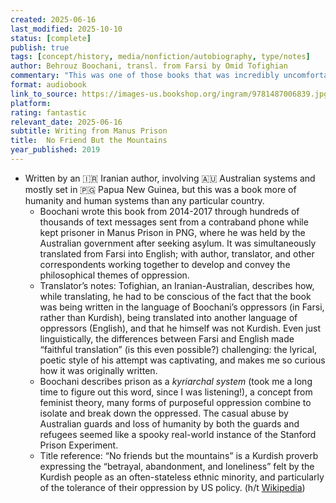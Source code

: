 ```yaml
---
created: 2025-06-16
last_modified: 2025-10-10
status: [complete]
publish: true
tags: [concept/history, media/nonfiction/autobiography, type/notes]
author: Behrouz Boochani, transl. from Farsi by Omid Tofighian
commentary: "This was one of those books that was incredibly uncomfortable to read (and especially, to listen to), both from the descriptions of gruesome, disgusting prison conditions and accounts of immoral, desperate human behavior. But that was the point: the secrecy of the prison only made its oppression more powerful, and one of its aims was to make the systematic torture more widely known."
format: audiobook
link_to_source: https://images-us.bookshop.org/ingram/9781487006839.jpg?v=enc-v1
platform: 
rating: fantastic
relevant_date: 2025-06-16
subtitle: Writing from Manus Prison
title:  No Friend But the Mountains
year_published: 2019
---
```


 - Written by an 🇮🇷 Iranian author, involving 🇦🇺 Australian systems and mostly set in 🇵🇬 Papua New Guinea, but this was a book more of humanity and human systems than any particular country.
    - Boochani wrote this book from 2014-2017 through hundreds of thousands of text messages sent from a contraband phone while kept prisoner in Manus Prison in PNG, where he was held by the Australian government after seeking asylum. It was simultaneously translated from Farsi into English; with author, translator, and other correspondents working together to develop and convey the philosophical themes of oppression.
    - Translator’s notes: Tofighian, an Iranian-Australian, describes how, while translating, he had to be conscious of the fact that the book was being written in the language of Boochani’s oppressors (in Farsi, rather than Kurdish), being translated into another language of oppressors (English), and that he himself was not Kurdish. Even just linguistically, the differences between Farsi and English made “faithful translation” (is this even possible?) challenging: the lyrical, poetic style of his attempt was captivating, and makes me so curious how it was originally written.
    - Boochani describes prison as a *kyriarchal system* (took me a long time to figure out this word, since I was listening!), a concept from feminist theory, many forms of purposeful oppression combine to isolate and break down the oppressed. The casual abuse by Australian guards and loss of humanity by both the guards and refugees seemed like a spooky real-world instance of the Stanford Prison Experiment.
    - Title reference: “No friends but the mountains” is a Kurdish proverb expressing the “betrayal, abandonment, and loneliness” felt by the Kurdish people as an often-stateless ethnic minority, and particularly of the tolerance of their oppression by US policy. (h/t [Wikipedia](https://en.m.wikipedia.org/wiki/No_friends_but_the_mountains))
